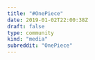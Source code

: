 ```yaml
---
title: "#OnePiece"
date: 2019-01-02T22:00:38Z
draft: false
type: community
kind: "media"
subreddit: "OnePiece"
---
```

